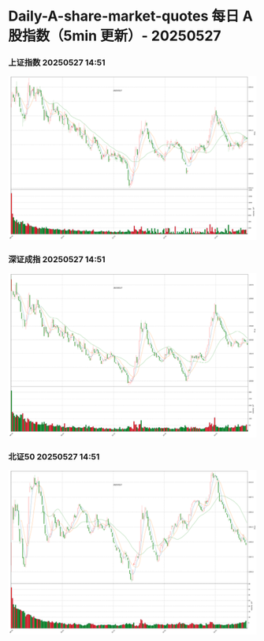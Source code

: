
# Daily-A-share-market-quotes 每日 A 股指数（5min 更新）- 20250527

### 上证指数 20250527 14:51
![](./fig/2025/5/20250527-sh000001.png)

### 深证成指 20250527 14:51
![](./fig/2025/5/20250527-sz399001.png)

### 北证50 20250527 14:51
![](./fig/2025/5/20250527-bj899050.png)
